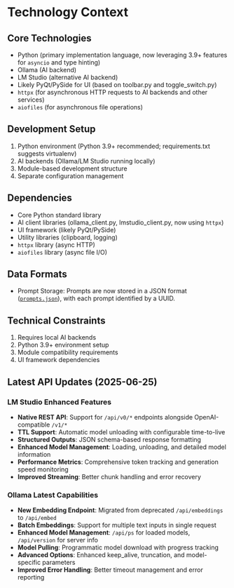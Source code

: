 # Technology Context

## Core Technologies
- Python (primary implementation language, now leveraging 3.9+ features for `asyncio` and type hinting)
- Ollama (AI backend)
- LM Studio (alternative AI backend)
- Likely PyQt/PySide for UI (based on toolbar.py and toggle_switch.py)
- `httpx` (for asynchronous HTTP requests to AI backends and other services)
- `aiofiles` (for asynchronous file operations)

## Development Setup
1. Python environment (Python 3.9+ recommended; requirements.txt suggests virtualenv)
2. AI backends (Ollama/LM Studio running locally)
3. Module-based development structure
4. Separate configuration management

## Dependencies
- Core Python standard library
- AI client libraries (ollama_client.py, lmstudio_client.py, now using `httpx`)
- UI framework (likely PyQt/PySide)
- Utility libraries (clipboard, logging)
- `httpx` library (async HTTP)
- `aiofiles` library (async file I/O)

## Data Formats
- Prompt Storage: Prompts are now stored in a JSON format ([`prompts.json`](lifai/modules/prompt_editor/prompts.json)), with each prompt identified by a UUID.

## Technical Constraints
1. Requires local AI backends
2. Python 3.9+ environment setup
3. Module compatibility requirements
4. UI framework dependencies

## Latest API Updates (2025-06-25)

### LM Studio Enhanced Features
- **Native REST API**: Support for `/api/v0/*` endpoints alongside OpenAI-compatible `/v1/*`
- **TTL Support**: Automatic model unloading with configurable time-to-live
- **Structured Outputs**: JSON schema-based response formatting
- **Enhanced Model Management**: Loading, unloading, and detailed model information
- **Performance Metrics**: Comprehensive token tracking and generation speed monitoring
- **Improved Streaming**: Better chunk handling and error recovery

### Ollama Latest Capabilities
- **New Embedding Endpoint**: Migrated from deprecated `/api/embeddings` to `/api/embed`
- **Batch Embeddings**: Support for multiple text inputs in single request
- **Enhanced Model Management**: `/api/ps` for loaded models, `/api/version` for server info
- **Model Pulling**: Programmatic model download with progress tracking
- **Advanced Options**: Enhanced keep_alive, truncation, and model-specific parameters
- **Improved Error Handling**: Better timeout management and error reporting

